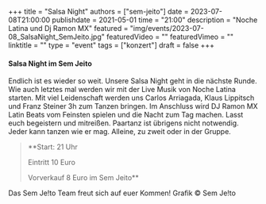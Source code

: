 +++
title = "Salsa Night"
authors = ["sem-jeito"]
date = 2023-07-08T21:00:00
publishdate = 2021-05-01
time = "21:00"
description = "Noche Latina und Dj Ramon MX"
featured = "img/events/2023-07-08_SalsaNight_SemJeito.jpg"
featuredVideo = ""
featuredVimeo = ""
linktitle = ""
type = "event"
tags = ["konzert"]
draft = false
+++


#### Salsa Night im Sem Jeito

Endlich ist es wieder so weit. Unsere Salsa Night geht in die nächste Runde. Wie auch letztes mal werden wir mit der Live Musik von Noche Latina starten. Mit viel Leidenschaft werden uns Carlos Arriagada, Klaus Lippitsch und Franz Steiner 3h zum Tanzen bringen. Im Anschluss wird DJ Ramon MX Latin Beats vom Feinsten spielen und die Nacht zum Tag machen. Lasst euch begeistern und mitreißen. Paartanz ist übrigens nicht notwendig. Jeder kann tanzen wie er mag. Alleine, zu zweit oder in der Gruppe.

>**Start: 21 Uhr
>
>Eintritt 10 Euro
>
>Vorverkauf 8 Euro im Sem Jeito**

Das Sem Je!to Team freut sich auf euer Kommen!
Grafik © Sem Je!to
